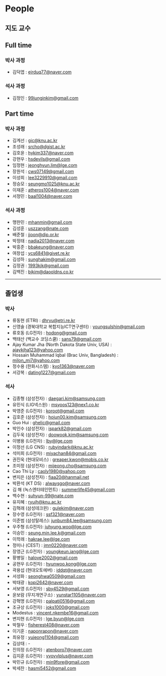 # People

## 지도 교수


## Full time

### 박사 과정

- 김덕엽 : [ejrduq77@naver.com](mailto:ejrduq77@naver.com)

### 석사 과정

- 김정인 : [99junginkim@gmail.com](mailto:99junginkim@gmail.com)

## Part time

### 박사 과정
- 김계선 : [gic@knu.ac.kr](mailto:gic@knu.ac.kr)
- 조성래 : [srcho@dgist.ac.kr](mailto:srcho@dgist.ac.kr)
- 김호윤 : [hykim337@naver.com](mailto:hykim337@naver.com)
- 강현우 : [hsdevils@gmail.com](mailto:hsdevils@gmail.com)
- 임정현 : [jeonghyun.lim@lge.com](mailto:jeonghyun.lim@lge.com)
- 장원석 : [cws07149@gmail.com](mailto:cws07149@gmail.com)
- 이성희 : [lee3229910@gmail.com](mailto:lee3229910@gmail.com)
- 정승모 : [seungmo1025@knu.ac.kr](mailto:seungmo1025@knu.ac.kr)
- 이재훈 : [atheros1004@naver.com](mailto:atheros1004@naver.com)
- 서정민 : [baal1004@naver.com](mailto:baal1004@naver.com)
### 석사 과정
- 맹한민 : [mhanmin@gmail.com](mailto:mhanmin@gmail.com)
- 김성훈 : [uszzang@nate.com](mailto:uszzang@nate.com)
- 배준철 : [jjoon@dip.or.kr](mailto:jjoon@dip.or.kr)
- 박정태 : [nadia2013@naver.com](mailto:nadia2013@naver.com)
- 박흥준 : [bbakeung@naver.com](mailto:bbakeung@naver.com)
- 여창섭 : [ycs6841@givet.re.kr](mailto:ycs6841@givet.re.kr)
- 김성하 : [sunghakim@gmail.com](mailto:sunghakim@gmail.com)
- 김정권 : [1993kjk@gmail.com](mailto:1993kjk@gmail.com)
- 김백진 : [bjkim@daooldns.co.kr](mailto:bjkim@daooldns.co.kr)
---
## 졸업생

### 박사
- 류동현 (ETRI) : [dhryu@etri.re.kr](mailto:dhryu@etri.re.kr)
- 신영술 (경북대학교 복합지능ICT연구센터) : [youngsulshin@gmail.com](mailto:youngsulshin@gmail.com)
- 류호동 (LG전자) : [hodong@gmail.com](mailto:hodong@gmail.com)
- 백태산 (백교수 코딩스쿨) : [sans79@gmail.com](mailto:sans79@gmail.com)
- Ajay Kumar Jha (North Dakota State Univ, USA) : [ajaykjha123@yahoo.com](mailto:ajaykjha123@yahoo.com)
- Hossain Muhammad Iqbal (Brac Univ, Bangladesh) : [milon_mi7@yahoo.com](mailto:milon_mi7@yahoo.com)
- 정수용 (한화시스템) : [kyo1363@naver.com](mailto:kyo1363@naver.com)
- 서강복 : [dating1227@gmail.com](mailto:dating1227@gmail.com)
### 석사
- 김종형 (삼성전자) : [daegari.kim@samsung.com](mailto:daegari.kim@samsung.com)
- 유민식 (LIG넥스원) : [msyoos123@nex1.co.kr](mailto:msyoos123@nex1.co.kr)
- 박영준 (LG전자) : [koroot@gmail.com](mailto:koroot@gmail.com)
- 김호준 (삼성전자) : [hojun00.kim@samsung.com](mailto:hojun00.kim@samsung.com)
- Guo Hui : [ghelic@gmail.com](mailto:ghelic@gmail.com)
- 박인수 (삼성전자) : [ispark82@gmail.com](mailto:ispark82@gmail.com)
- 김두욱 (삼성전자) : [doowook.kim@samsung.com](mailto:doowook.kim@samsung.com)
- 이병용 (LG전자) : [lby@lge.com](mailto:lby@lge.com)
- 이정선 (LG CNS) : [rubyindark@knu.ac.kr](mailto:rubyindark@knu.ac.kr)
- 석미희 (LG전자) : [miyachan84@gmail.com](mailto:miyachan84@gmail.com)
- 권진욱 (현대모비스) : [greaper.kwon@mobis.co.kr](mailto:greaper.kwon@mobis.co.kr)
- 조미정 (삼성전자) : [mijeong.cho@samsung.com](mailto:mijeong.cho@samsung.com)
- Cao Thi Ly : [caoly1980@yahoo.com](mailto:caoly1980@yahoo.com)
- 변지은 (삼성전자) : [fiaa20@hanmail.net](mailto:fiaa20@hanmail.net)
- 박환석 (KT DS) : [alwaysgo@naver.com](mailto:alwaysgo@naver.com)
- 김 해 (녹스엔터테인먼트) : [summerlife45@gmail.com](mailto:summerlife45@gmail.com)
- 백수현 : [suhyun-99@nate.com](mailto:suhyun-99@nate.com)
- 유지혜 : [ryujh@knu.ac.kr](mailto:ryujh@knu.ac.kr)
- 김혁래 (삼성테크윈) : [gulekim@naver.com](mailto:gulekim@naver.com)
- 장수영 (LG전자) : [ssf321@naver.com](mailto:ssf321@naver.com)
- 이준범 (삼성탈레스): [junbum84.lee@samsung.com](mailto:junbum84.lee@samsung.com)
- 우주형 (LG전자): [juhyung.woo@lge.com](mailto:juhyung.woo@lge.com)
- 이승민 : [seung.min.lee.k@gmail.com](mailto:seung.min.lee.k@gmail.com)
- 이학래 : [hakrae.lee@lge.com](mailto:hakrae.lee@lge.com)
- 정미나 (CEST) : [jmn0220@naver.com](mailto:jmn0220@naver.com)
- 장영근 (LG전자) : [youngkeun.jang@lge.com](mailto:youngkeun.jang@lge.com)
- 황병일 : [halove2002@gmail.com](mailto:halove2002@gmail.com)
- 공현우 (LG전자) : [hyunwoo.kong@lge.com](mailto:hyunwoo.kong@lge.com)
- 곽용섭 (현대오토에버) : [iddqt@naver.com](mailto:iddqt@naver.com)
- 서성화 : [seonghwa0509@gmail.com](mailto:seonghwa0509@gmail.com)
- 박태광 : [kopi2642@naver.com](mailto:kopi2642@naver.com)
- 서보영 (LG전자) : [sby4529@gmail.com](mailto:sby4529@gmail.com)
- 윤보람 (무지개연구소) : [yunstar1105@naver.com](mailto:yunstar1105@naver.com)
- 강혁명 (LG전자) : [palpati0516@gmail.com](mailto:palpati0516@gmail.com)
- 조규상 (LG전자) : [joks1000@gmail.com](mailto:joks1000@gmail.com)
- Modestus : [vincent.nkembe16@gmail.com](mailto:vincent.nkembe16@gmail.com)
- 변지현 (LG전자) : [lge.byun@lge.com](mailto:lge.byun@lge.com)
- 박철우 : [fisherest408@naver.com](mailto:fisherest408@naver.com)
- 이기훈 : [naponrapon@naver.com](mailto:naponrapon@naver.com)
- 최유정 : [yujeong1104@gmail.com](mailto:yujeong1104@gmail.com)
- 김상태 : -
- 진의정 (LG전자) : [atenboro7@naver.com](mailto:atenboro7@naver.com)
- 김지훈 (LG전자) : [vvovvlplus@naver.com](mailto:vvovvlplus@naver.com)
- 박민규 (LG전자) : [min9fore@gmail.com](mailto:min9fore@gmail.com)
- 박세찬 : [hasmi5452@gmail.com](mailto:hasmi5452@gmail.com)